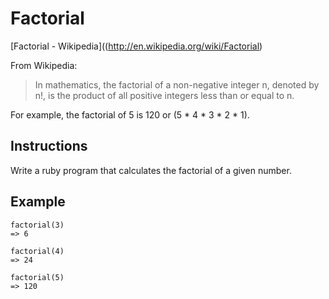 # Factorial

[Factorial - Wikipedia]((http://en.wikipedia.org/wiki/Factorial)

From Wikipedia:

> In mathematics, the factorial of a non-negative integer n, denoted by n!, is
> the product of all positive integers less than or equal to n.

For example, the factorial of 5 is 120 or (5 * 4 * 3 * 2 * 1).

## Instructions

Write a ruby program that calculates the factorial of a given number.

## Example

```
factorial(3)
=> 6

factorial(4)
=> 24

factorial(5)
=> 120
```
